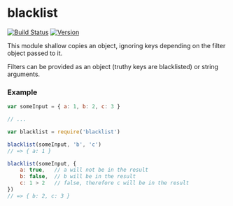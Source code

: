 # blacklist

[![Build Status](https://travis-ci.org/dcousens/blacklist.png?branch=master)](https://travis-ci.org/dcousens/blacklist)
[![Version](http://img.shields.io/npm/v/blacklist.svg)](https://www.npmjs.org/package/blacklist)

This module shallow copies an object, ignoring keys depending on the filter object passed to it.

Filters can be provided as an object (truthy keys are blacklisted) or string arguments.

### Example
``` javascript
var someInput = { a: 1, b: 2, c: 3 }

// ...

var blacklist = require('blacklist')

blacklist(someInput, 'b', 'c')
// => { a: 1 }

blacklist(someInput, {
	a: true,   // a will not be in the result
	b: false,  // b will be in the result
	c: 1 > 2   // false, therefore c will be in the result
})
// => { b: 2, c: 3 }
```
